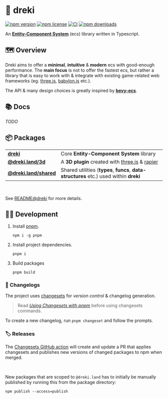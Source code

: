 # 🐉 dreki

[![npm version](https://img.shields.io/npm/v/dreki?color=gold&label=dreki%40npm)](https://www.npmjs.com/package/dreki)
[![npm license](https://img.shields.io/npm/l/dreki?color=blue)](./LICENSE.md)
[![CI](https://github.com/pyrbin/vang-temp-repo/actions/workflows/ci.yml/badge.svg)](https://github.com/pyrbin/vang-temp-repo/actions/workflows/ci.yml)
[![npm downloads](https://img.shields.io/npm/dw/dreki)](https://www.npmjs.com/package/dreki)

An **[Entity-Component System](https://github.com/SanderMertens/ecs-faq)** (ecs) library written in Typescript.

## 🗺 Overview

Dreki aims to offer a **minimal**, **intuitive** & **modern** ecs with good-enough performance.
The **main focus** is not to offer the fastest ecs, but rather a library that is easy to work with & integrate with existing game-related web frameworks (eg. [three.js](https://threejs.org/), [babylon.js](https://www.babylonjs.com/) etc.).

The API & many design choices is greatly inspired by **[bevy-ecs](https://github.com/bevyengine/bevy)**.

## 📚 Docs

_TODO_

## 📦 Packages

|                                            |                                                                                              |
| ------------------------------------------ | -------------------------------------------------------------------------------------------- |
| **[dreki](packages/dreki/)**               | Core **Entity-Component System** library                                                     |
| **[@dreki.land/3d](packages/3d/)**         | A **3D plugin** created with [three.js](https://threejs.org/) & [rapier](https://rapier.rs/) |
| **[@dreki.land/shared](packages/shared/)** | Shared utilities (**types**, **funcs**, **data-structures** etc.) used within **dreki**      |

<br>

See [README@dreki](packages/dreki/) for more details.

## 👷‍♂️ Development

1. Install [pnpm](https://pnpm.js.org/en/).

   `npm i -g pnpm`

2. Install project dependencies.

   `pnpm i`

3. Build packages

   `pnpm build`

### 📝 Changelogs

The project uses [changesets](https://github.com/atlassian/changesets) for _version control_ & changelog generation.

> Read _[Using Changesets with pnpm](https://pnpm.js.org/using-changesets)_ before using changesets commands.

To create a new changelog, run `pnpm changeset` and follow the prompts.

### 🏷 Releases

The [Changesets GitHub action](https://github.com/changesets/action#with-publishing) will create and update a PR that applies changesets and publishes new versions of changed packages to npm when merged.

<br>

New packages that are scoped to `@dreki.land` has to initially be manually published by running this from the package directory:

`npm publish --access=publish`
